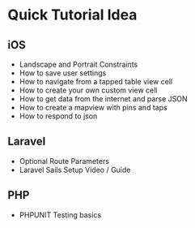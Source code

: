 # Quick Tutorial Idea


## iOS

- Landscape and Portrait Constraints
- How to save user settings
- How to navigate from a tapped table view cell
- How to create your own custom view cell
- How to get data from the internet and parse JSON
- How to create a mapview with pins and taps
- How to respond to json


## Laravel

- Optional Route Parameters
- Laravel Sails Setup Video / Guide

## PHP

- PHPUNIT Testing basics
